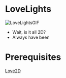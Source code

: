 # LoveLights
![LoveLightsGIF](https://Alligrater.github.io/lovelights.gif)
 - Wait, is it all 2D?
 - Always have been
# Prerequisites
[Love2D](https://love2d.org)
